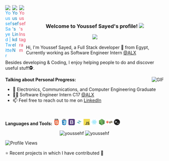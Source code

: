 <a href="https://twitter.com/Youssefs679">
  <img align="left" alt="Youssef Sayed | Twitter" width="22px" src="https://cdn.jsdelivr.net/npm/simple-icons@v3/icons/twitter.svg" style="color: #1DA1F2;" />
</a>
<a target="_blank" href="https://www.linkedin.com/in/youssef-sayedd/">
  <img align="left" alt="Youssef's LinkdeIN" width="22px" src="https://cdn.jsdelivr.net/npm/simple-icons@v3/icons/linkedin.svg" style="color: #0077B5;" />
</a>
<a href="https://www.instagram.com/usefsyd">
  <img align="left" alt="Youssef's Instagram" width="22px" src="https://cdn.jsdelivr.net/npm/simple-icons@v3/icons/instagram.svg" style="color: #E4405F;" />
</a>

<br />
<br />
<h3 align="center">
  Welcome to Youssef Sayed's profile!
  <img src="https://media.giphy.com/media/hvRJCLFzcasrR4ia7z/giphy.gif" width="28">
</h3>

<p align="center">
  <a href="https://github.com/DenverCoder1/readme-typing-svg"><img src="https://readme-typing-svg.herokuapp.com/?lines=Full-Stack%20Developer;%20Software%20Engineer;Always%20learning%20new%20things&font=Fira%20Code&center=true&width=440&height=45&color=f75c7e&vCenter=true&size=22"></a>
</p>

Hi, I'm Youssef Sayed, a Full Stack developer 🚀 from Egypt, Currently working as Software Engineer Intern [@ALX](https://www.alxafrica.com/) 

Besides developing & Coding, I enjoy helping people to do and discover useful stuff🕵️.

  <img align="right" alt="GIF" src="https://media.giphy.com/media/CTX0ivSQbI78A/source.gif" />


**Talking about Personal Progress:**

- 🥇 Electronics, Communications, and Computer Engineering Graduate
- 👨‍💻 Software Engineer Intern C17 [@ALX](https://www.alxafrica.com/)
- 📫 Feel free to reach out to me on [LinkedIn](https://www.linkedin.com/in/youssef-sayed-498b94214/)

&nbsp;

**Languages and Tools:**
<code><img height="20" src="https://raw.githubusercontent.com/github/explore/80688e429a7d4ef2fca1e82350fe8e3517d3494d/topics/html/html.png"></code>
<code><img height="20" src="https://raw.githubusercontent.com/github/explore/80688e429a7d4ef2fca1e82350fe8e3517d3494d/topics/css/css.png"></code>
<code><img height="20" src="https://raw.githubusercontent.com/github/explore/80688e429a7d4ef2fca1e82350fe8e3517d3494d/topics/bootstrap/bootstrap.png"></code>
<code><img height="20" src="https://raw.githubusercontent.com/github/explore/80688e429a7d4ef2fca1e82350fe8e3517d3494d/topics/tailwind/tailwind.png"></code>
<code><img height="20" src="https://raw.githubusercontent.com/github/explore/80688e429a7d4ef2fca1e82350fe8e3517d3494d/topics/javascript/javascript.png"></code>
<code><img height="20" src="https://raw.githubusercontent.com/github/explore/80688e429a7d4ef2fca1e82350fe8e3517d3494d/topics/react/react.png"></code>
<code><img height="20" src="https://raw.githubusercontent.com/github/explore/80688e429a7d4ef2fca1e82350fe8e3517d3494d/topics/nodejs/nodejs.png"></code>
<code><img height="20" src="https://raw.githubusercontent.com/github/explore/80688e429a7d4ef2fca1e82350fe8e3517d3494d/topics/git/git.png"></code>
<code><img height="20" src="https://raw.githubusercontent.com/github/explore/80688e429a7d4ef2fca1e82350fe8e3517d3494d/topics/terminal/terminal.png"></code>


<!--![Youssef's github stats](https://github-readme-stats.vercel.app/api?username=YOUSSEHF&show_icons=true&hide_border=true)-->

<p align="center">
<!--<img src="https://github-readme-stats.vercel.app/api/top-langs/?username=youssehf&layout=pie" alt="youssehf" /> -->

 <img height="180px" src="https://github-readme-stats.vercel.app/api/top-langs/?username=youssehf&hide_border=true&show_icons=true&locale=en&layout=compact&bg_color=151515" alt="youssehf" />
 <img height="180px" src="https://github-readme-stats-sigma-five.vercel.app/api?username=youssehf&hide_border=true&show_icons=true&locale=en&bg_color=151515" alt="youssehf" />
</p>

![Profile Views](https://komarev.com/ghpvc/?username=Youssehf)

<!--:pushpin: Do you like this introduction?!, You can also made similar for yourself. Star and Fork this [README](https://github.com/Youssehf/Youssehf) :pencil:-->



⭐️ Recent projects in which I have contributed 🚀

<!--
<a href="">
  <img align="left" src="" />
</a>-->
